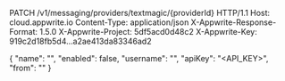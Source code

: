 PATCH /v1/messaging/providers/textmagic/{providerId} HTTP/1.1
Host: cloud.appwrite.io
Content-Type: application/json
X-Appwrite-Response-Format: 1.5.0
X-Appwrite-Project: 5df5acd0d48c2
X-Appwrite-Key: 919c2d18fb5d4...a2ae413da83346ad2

{
  "name": "<NAME>",
  "enabled": false,
  "username": "<USERNAME>",
  "apiKey": "<API_KEY>",
  "from": "<FROM>"
}
